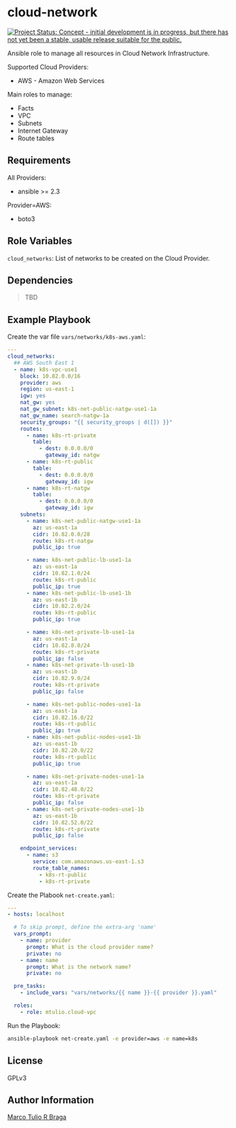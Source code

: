 cloud-network
=============

[![Project Status: Concept - initial development is in progress, but there has not yet been a stable, usable release suitable for the public.](http://www.repostatus.org/badges/latest/wip.svg)](http://www.repostatus.org/#wip)

Ansible role to manage all resources in Cloud Network Infrastructure.

Supported Cloud Providers:

* AWS - Amazon Web Services

Main roles to manage:

* Facts
* VPC
* Subnets
* Internet Gateway
* Route tables

Requirements
------------

All Providers:

* ansible >= 2.3

Provider=AWS:

* boto3


Role Variables
--------------

`cloud_networks`: List of networks to be created on the Cloud Provider.

Dependencies
------------

> TBD

Example Playbook
----------------

Create the var file `vars/networks/k8s-aws.yaml`:

```yaml
---
cloud_networks:
  ## AWS South East 1
  - name: k8s-vpc-use1
    block: 10.82.0.0/16
    provider: aws
    region: us-east-1
    igw: yes
    nat_gw: yes
    nat_gw_subnet: k8s-net-public-natgw-use1-1a
    nat_gw_name: search-natgw-1a
    security_groups: "{{ security_groups | d([]) }}"
    routes:
      - name: k8s-rt-private
        table:
          - dest: 0.0.0.0/0
            gateway_id: natgw
      - name: k8s-rt-public
        table:
          - dest: 0.0.0.0/0
            gateway_id: igw
      - name: k8s-rt-natgw
        table:
          - dest: 0.0.0.0/0
            gateway_id: igw
    subnets:
      - name: k8s-net-public-natgw-use1-1a
        az: us-east-1a
        cidr: 10.82.0.0/28
        route: k8s-rt-natgw
        public_ip: true

      - name: k8s-net-public-lb-use1-1a
        az: us-east-1a
        cidr: 10.82.1.0/24
        route: k8s-rt-public
        public_ip: true
      - name: k8s-net-public-lb-use1-1b
        az: us-east-1b
        cidr: 10.82.2.0/24
        route: k8s-rt-public
        public_ip: true

      - name: k8s-net-private-lb-use1-1a
        az: us-east-1a
        cidr: 10.82.8.0/24
        route: k8s-rt-private
        public_ip: false
      - name: k8s-net-private-lb-use1-1b
        az: us-east-1b
        cidr: 10.82.9.0/24
        route: k8s-rt-private
        public_ip: false

      - name: k8s-net-public-nodes-use1-1a
        az: us-east-1a
        cidr: 10.82.16.0/22
        route: k8s-rt-public
        public_ip: true
      - name: k8s-net-public-nodes-use1-1b
        az: us-east-1b
        cidr: 10.82.20.0/22
        route: k8s-rt-public
        public_ip: true

      - name: k8s-net-private-nodes-use1-1a
        az: us-east-1a
        cidr: 10.82.48.0/22
        route: k8s-rt-private
        public_ip: false
      - name: k8s-net-private-nodes-use1-1b
        az: us-east-1b
        cidr: 10.82.52.0/22
        route: k8s-rt-private
        public_ip: false

    endpoint_services:
      - name: s3
        service: com.amazonaws.us-east-1.s3
        route_table_names:
          - k8s-rt-public
          - k8s-rt-private

```

Create the Plabook `net-create.yaml`:

```yaml
---
- hosts: localhost

  # To skip prompt, define the extra-arg 'name'
  vars_prompt:
    - name: provider
      prompt: What is the cloud provider name?
      private: no
    - name: name
      prompt: What is the network name?
      private: no

  pre_tasks:
    - include_vars: "vars/networks/{{ name }}-{{ provider }}.yaml"

  roles:
    - role: mtulio.cloud-vpc
```

Run the Playbook:

```bash
ansible-playbook net-create.yaml -e provider=aws -e name=k8s
```

License
-------

GPLv3

Author Information
------------------

[Marco Tulio R Braga](https://github.com/mtulio)
